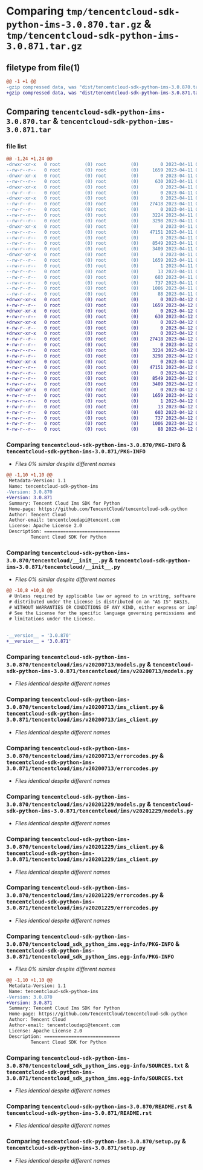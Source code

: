# Comparing `tmp/tencentcloud-sdk-python-ims-3.0.870.tar.gz` & `tmp/tencentcloud-sdk-python-ims-3.0.871.tar.gz`

## filetype from file(1)

```diff
@@ -1 +1 @@
-gzip compressed data, was "dist/tencentcloud-sdk-python-ims-3.0.870.tar", last modified: Tue Apr 11 03:40:51 2023, max compression
+gzip compressed data, was "dist/tencentcloud-sdk-python-ims-3.0.871.tar", last modified: Wed Apr 12 00:26:48 2023, max compression
```

## Comparing `tencentcloud-sdk-python-ims-3.0.870.tar` & `tencentcloud-sdk-python-ims-3.0.871.tar`

### file list

```diff
@@ -1,24 +1,24 @@
-drwxr-xr-x   0 root         (0) root         (0)        0 2023-04-11 03:40:51.000000 tencentcloud-sdk-python-ims-3.0.870/
--rw-r--r--   0 root         (0) root         (0)     1659 2023-04-11 03:40:51.000000 tencentcloud-sdk-python-ims-3.0.870/PKG-INFO
-drwxr-xr-x   0 root         (0) root         (0)        0 2023-04-11 03:40:51.000000 tencentcloud-sdk-python-ims-3.0.870/tencentcloud/
--rw-r--r--   0 root         (0) root         (0)      630 2023-04-11 03:40:51.000000 tencentcloud-sdk-python-ims-3.0.870/tencentcloud/__init__.py
-drwxr-xr-x   0 root         (0) root         (0)        0 2023-04-11 03:40:51.000000 tencentcloud-sdk-python-ims-3.0.870/tencentcloud/ims/
--rw-r--r--   0 root         (0) root         (0)        0 2023-04-11 03:40:51.000000 tencentcloud-sdk-python-ims-3.0.870/tencentcloud/ims/__init__.py
-drwxr-xr-x   0 root         (0) root         (0)        0 2023-04-11 03:40:51.000000 tencentcloud-sdk-python-ims-3.0.870/tencentcloud/ims/v20200713/
--rw-r--r--   0 root         (0) root         (0)    27418 2023-04-11 03:40:51.000000 tencentcloud-sdk-python-ims-3.0.870/tencentcloud/ims/v20200713/models.py
--rw-r--r--   0 root         (0) root         (0)        0 2023-04-11 03:40:51.000000 tencentcloud-sdk-python-ims-3.0.870/tencentcloud/ims/v20200713/__init__.py
--rw-r--r--   0 root         (0) root         (0)     3224 2023-04-11 03:40:51.000000 tencentcloud-sdk-python-ims-3.0.870/tencentcloud/ims/v20200713/ims_client.py
--rw-r--r--   0 root         (0) root         (0)     3298 2023-04-11 03:40:51.000000 tencentcloud-sdk-python-ims-3.0.870/tencentcloud/ims/v20200713/errorcodes.py
-drwxr-xr-x   0 root         (0) root         (0)        0 2023-04-11 03:40:51.000000 tencentcloud-sdk-python-ims-3.0.870/tencentcloud/ims/v20201229/
--rw-r--r--   0 root         (0) root         (0)    47151 2023-04-11 03:40:51.000000 tencentcloud-sdk-python-ims-3.0.870/tencentcloud/ims/v20201229/models.py
--rw-r--r--   0 root         (0) root         (0)        0 2023-04-11 03:40:51.000000 tencentcloud-sdk-python-ims-3.0.870/tencentcloud/ims/v20201229/__init__.py
--rw-r--r--   0 root         (0) root         (0)     8549 2023-04-11 03:40:51.000000 tencentcloud-sdk-python-ims-3.0.870/tencentcloud/ims/v20201229/ims_client.py
--rw-r--r--   0 root         (0) root         (0)     3409 2023-04-11 03:40:51.000000 tencentcloud-sdk-python-ims-3.0.870/tencentcloud/ims/v20201229/errorcodes.py
-drwxr-xr-x   0 root         (0) root         (0)        0 2023-04-11 03:40:51.000000 tencentcloud-sdk-python-ims-3.0.870/tencentcloud_sdk_python_ims.egg-info/
--rw-r--r--   0 root         (0) root         (0)     1659 2023-04-11 03:40:51.000000 tencentcloud-sdk-python-ims-3.0.870/tencentcloud_sdk_python_ims.egg-info/PKG-INFO
--rw-r--r--   0 root         (0) root         (0)        1 2023-04-11 03:40:51.000000 tencentcloud-sdk-python-ims-3.0.870/tencentcloud_sdk_python_ims.egg-info/dependency_links.txt
--rw-r--r--   0 root         (0) root         (0)       13 2023-04-11 03:40:51.000000 tencentcloud-sdk-python-ims-3.0.870/tencentcloud_sdk_python_ims.egg-info/top_level.txt
--rw-r--r--   0 root         (0) root         (0)      603 2023-04-11 03:40:51.000000 tencentcloud-sdk-python-ims-3.0.870/tencentcloud_sdk_python_ims.egg-info/SOURCES.txt
--rw-r--r--   0 root         (0) root         (0)      737 2023-04-11 03:40:51.000000 tencentcloud-sdk-python-ims-3.0.870/README.rst
--rw-r--r--   0 root         (0) root         (0)     1006 2023-04-11 03:40:51.000000 tencentcloud-sdk-python-ims-3.0.870/setup.py
--rw-r--r--   0 root         (0) root         (0)       88 2023-04-11 03:40:51.000000 tencentcloud-sdk-python-ims-3.0.870/setup.cfg
+drwxr-xr-x   0 root         (0) root         (0)        0 2023-04-12 00:26:48.000000 tencentcloud-sdk-python-ims-3.0.871/
+-rw-r--r--   0 root         (0) root         (0)     1659 2023-04-12 00:26:48.000000 tencentcloud-sdk-python-ims-3.0.871/PKG-INFO
+drwxr-xr-x   0 root         (0) root         (0)        0 2023-04-12 00:26:48.000000 tencentcloud-sdk-python-ims-3.0.871/tencentcloud/
+-rw-r--r--   0 root         (0) root         (0)      630 2023-04-12 00:26:48.000000 tencentcloud-sdk-python-ims-3.0.871/tencentcloud/__init__.py
+drwxr-xr-x   0 root         (0) root         (0)        0 2023-04-12 00:26:48.000000 tencentcloud-sdk-python-ims-3.0.871/tencentcloud/ims/
+-rw-r--r--   0 root         (0) root         (0)        0 2023-04-12 00:26:48.000000 tencentcloud-sdk-python-ims-3.0.871/tencentcloud/ims/__init__.py
+drwxr-xr-x   0 root         (0) root         (0)        0 2023-04-12 00:26:48.000000 tencentcloud-sdk-python-ims-3.0.871/tencentcloud/ims/v20200713/
+-rw-r--r--   0 root         (0) root         (0)    27418 2023-04-12 00:26:48.000000 tencentcloud-sdk-python-ims-3.0.871/tencentcloud/ims/v20200713/models.py
+-rw-r--r--   0 root         (0) root         (0)        0 2023-04-12 00:26:48.000000 tencentcloud-sdk-python-ims-3.0.871/tencentcloud/ims/v20200713/__init__.py
+-rw-r--r--   0 root         (0) root         (0)     3224 2023-04-12 00:26:48.000000 tencentcloud-sdk-python-ims-3.0.871/tencentcloud/ims/v20200713/ims_client.py
+-rw-r--r--   0 root         (0) root         (0)     3298 2023-04-12 00:26:48.000000 tencentcloud-sdk-python-ims-3.0.871/tencentcloud/ims/v20200713/errorcodes.py
+drwxr-xr-x   0 root         (0) root         (0)        0 2023-04-12 00:26:48.000000 tencentcloud-sdk-python-ims-3.0.871/tencentcloud/ims/v20201229/
+-rw-r--r--   0 root         (0) root         (0)    47151 2023-04-12 00:26:48.000000 tencentcloud-sdk-python-ims-3.0.871/tencentcloud/ims/v20201229/models.py
+-rw-r--r--   0 root         (0) root         (0)        0 2023-04-12 00:26:48.000000 tencentcloud-sdk-python-ims-3.0.871/tencentcloud/ims/v20201229/__init__.py
+-rw-r--r--   0 root         (0) root         (0)     8549 2023-04-12 00:26:48.000000 tencentcloud-sdk-python-ims-3.0.871/tencentcloud/ims/v20201229/ims_client.py
+-rw-r--r--   0 root         (0) root         (0)     3409 2023-04-12 00:26:48.000000 tencentcloud-sdk-python-ims-3.0.871/tencentcloud/ims/v20201229/errorcodes.py
+drwxr-xr-x   0 root         (0) root         (0)        0 2023-04-12 00:26:48.000000 tencentcloud-sdk-python-ims-3.0.871/tencentcloud_sdk_python_ims.egg-info/
+-rw-r--r--   0 root         (0) root         (0)     1659 2023-04-12 00:26:48.000000 tencentcloud-sdk-python-ims-3.0.871/tencentcloud_sdk_python_ims.egg-info/PKG-INFO
+-rw-r--r--   0 root         (0) root         (0)        1 2023-04-12 00:26:48.000000 tencentcloud-sdk-python-ims-3.0.871/tencentcloud_sdk_python_ims.egg-info/dependency_links.txt
+-rw-r--r--   0 root         (0) root         (0)       13 2023-04-12 00:26:48.000000 tencentcloud-sdk-python-ims-3.0.871/tencentcloud_sdk_python_ims.egg-info/top_level.txt
+-rw-r--r--   0 root         (0) root         (0)      603 2023-04-12 00:26:48.000000 tencentcloud-sdk-python-ims-3.0.871/tencentcloud_sdk_python_ims.egg-info/SOURCES.txt
+-rw-r--r--   0 root         (0) root         (0)      737 2023-04-12 00:26:48.000000 tencentcloud-sdk-python-ims-3.0.871/README.rst
+-rw-r--r--   0 root         (0) root         (0)     1006 2023-04-12 00:26:48.000000 tencentcloud-sdk-python-ims-3.0.871/setup.py
+-rw-r--r--   0 root         (0) root         (0)       88 2023-04-12 00:26:48.000000 tencentcloud-sdk-python-ims-3.0.871/setup.cfg
```

### Comparing `tencentcloud-sdk-python-ims-3.0.870/PKG-INFO` & `tencentcloud-sdk-python-ims-3.0.871/PKG-INFO`

 * *Files 0% similar despite different names*

```diff
@@ -1,10 +1,10 @@
 Metadata-Version: 1.1
 Name: tencentcloud-sdk-python-ims
-Version: 3.0.870
+Version: 3.0.871
 Summary: Tencent Cloud Ims SDK for Python
 Home-page: https://github.com/TencentCloud/tencentcloud-sdk-python
 Author: Tencent Cloud
 Author-email: tencentcloudapi@tencent.com
 License: Apache License 2.0
 Description: ============================
         Tencent Cloud SDK for Python
```

### Comparing `tencentcloud-sdk-python-ims-3.0.870/tencentcloud/__init__.py` & `tencentcloud-sdk-python-ims-3.0.871/tencentcloud/__init__.py`

 * *Files 0% similar despite different names*

```diff
@@ -10,8 +10,8 @@
 # Unless required by applicable law or agreed to in writing, software
 # distributed under the License is distributed on an "AS IS" BASIS,
 # WITHOUT WARRANTIES OR CONDITIONS OF ANY KIND, either express or implied.
 # See the License for the specific language governing permissions and
 # limitations under the License.
 
 
-__version__ = '3.0.870'
+__version__ = '3.0.871'
```

### Comparing `tencentcloud-sdk-python-ims-3.0.870/tencentcloud/ims/v20200713/models.py` & `tencentcloud-sdk-python-ims-3.0.871/tencentcloud/ims/v20200713/models.py`

 * *Files identical despite different names*

### Comparing `tencentcloud-sdk-python-ims-3.0.870/tencentcloud/ims/v20200713/ims_client.py` & `tencentcloud-sdk-python-ims-3.0.871/tencentcloud/ims/v20200713/ims_client.py`

 * *Files identical despite different names*

### Comparing `tencentcloud-sdk-python-ims-3.0.870/tencentcloud/ims/v20200713/errorcodes.py` & `tencentcloud-sdk-python-ims-3.0.871/tencentcloud/ims/v20200713/errorcodes.py`

 * *Files identical despite different names*

### Comparing `tencentcloud-sdk-python-ims-3.0.870/tencentcloud/ims/v20201229/models.py` & `tencentcloud-sdk-python-ims-3.0.871/tencentcloud/ims/v20201229/models.py`

 * *Files identical despite different names*

### Comparing `tencentcloud-sdk-python-ims-3.0.870/tencentcloud/ims/v20201229/ims_client.py` & `tencentcloud-sdk-python-ims-3.0.871/tencentcloud/ims/v20201229/ims_client.py`

 * *Files identical despite different names*

### Comparing `tencentcloud-sdk-python-ims-3.0.870/tencentcloud/ims/v20201229/errorcodes.py` & `tencentcloud-sdk-python-ims-3.0.871/tencentcloud/ims/v20201229/errorcodes.py`

 * *Files identical despite different names*

### Comparing `tencentcloud-sdk-python-ims-3.0.870/tencentcloud_sdk_python_ims.egg-info/PKG-INFO` & `tencentcloud-sdk-python-ims-3.0.871/tencentcloud_sdk_python_ims.egg-info/PKG-INFO`

 * *Files 0% similar despite different names*

```diff
@@ -1,10 +1,10 @@
 Metadata-Version: 1.1
 Name: tencentcloud-sdk-python-ims
-Version: 3.0.870
+Version: 3.0.871
 Summary: Tencent Cloud Ims SDK for Python
 Home-page: https://github.com/TencentCloud/tencentcloud-sdk-python
 Author: Tencent Cloud
 Author-email: tencentcloudapi@tencent.com
 License: Apache License 2.0
 Description: ============================
         Tencent Cloud SDK for Python
```

### Comparing `tencentcloud-sdk-python-ims-3.0.870/tencentcloud_sdk_python_ims.egg-info/SOURCES.txt` & `tencentcloud-sdk-python-ims-3.0.871/tencentcloud_sdk_python_ims.egg-info/SOURCES.txt`

 * *Files identical despite different names*

### Comparing `tencentcloud-sdk-python-ims-3.0.870/README.rst` & `tencentcloud-sdk-python-ims-3.0.871/README.rst`

 * *Files identical despite different names*

### Comparing `tencentcloud-sdk-python-ims-3.0.870/setup.py` & `tencentcloud-sdk-python-ims-3.0.871/setup.py`

 * *Files identical despite different names*

